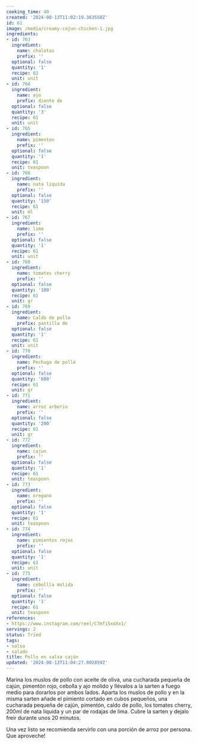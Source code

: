 ```yaml
---
cooking_time: 40
created: '2024-08-13T11:02:19.363558Z'
id: 61
image: /media/creamy-cajun-chicken-1.jpg
ingredients:
- id: 763
  ingredient:
    name: chalotas
    prefix: ''
  optional: false
  quantity: '1'
  recipe: 61
  unit: unit
- id: 764
  ingredient:
    name: ajo
    prefix: diente de
  optional: false
  quantity: '3'
  recipe: 61
  unit: unit
- id: 765
  ingredient:
    name: pimenton
    prefix: ''
  optional: false
  quantity: '1'
  recipe: 61
  unit: teaspoon
- id: 766
  ingredient:
    name: nata líquida
    prefix: ''
  optional: false
  quantity: '150'
  recipe: 61
  unit: ml
- id: 767
  ingredient:
    name: lima
    prefix: ''
  optional: false
  quantity: '1'
  recipe: 61
  unit: unit
- id: 768
  ingredient:
    name: tomates cherry
    prefix: ''
  optional: false
  quantity: '100'
  recipe: 61
  unit: gr
- id: 769
  ingredient:
    name: Caldo de pollo
    prefix: pastilla de
  optional: false
  quantity: '1'
  recipe: 61
  unit: unit
- id: 770
  ingredient:
    name: Pechuga de pollo
    prefix: ''
  optional: false
  quantity: '600'
  recipe: 61
  unit: gr
- id: 771
  ingredient:
    name: arroz arborio
    prefix: ''
  optional: false
  quantity: '200'
  recipe: 61
  unit: gr
- id: 772
  ingredient:
    name: cajun
    prefix: ''
  optional: false
  quantity: '1'
  recipe: 61
  unit: teaspoon
- id: 773
  ingredient:
    name: oregano
    prefix: ''
  optional: false
  quantity: '1'
  recipe: 61
  unit: teaspoon
- id: 774
  ingredient:
    name: pimientos rojos
    prefix: ''
  optional: false
  quantity: '1'
  recipe: 61
  unit: unit
- id: 775
  ingredient:
    name: cebollla molida
    prefix: ''
  optional: false
  quantity: '1'
  recipe: 61
  unit: teaspoon
references:
- https://www.instagram.com/reel/C7mfi5xoXx1/
servings: 2
status: Tried
tags:
- salsa
- salado
title: Pollo en salsa cajún
updated: '2024-08-13T11:04:27.802859Z'
---
```

Marina los muslos de pollo con aceite de oliva, una cucharada pequeña de cajún, pimentón rojo, cebolla y ajo molido y llévalos a la sarten a fuego medio para dorarlos por ambos lados. Aparta los muslos de pollo y en la misma sarten añade el pimiento cortado en cubos pequeños, una cucharada pequeña de cajún, pimentón, caldo de pollo, los tomates cherry, 200ml de nata liquida y un par de rodajas de lima. Cubre la sarten y dejalo freir durante unos 20 minutos.

Una vez listo se recomienda servirlo con una porción de arroz por persona. Que aproveche!

